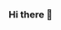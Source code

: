### Hi there 👋

<!--
**dilarakilinc/dilarakilinc** is a ✨ _special_ ✨ repository because its `README.md` (this file) appears on your GitHub profile.

Here are some ideas to get you started:

  I'm a Backend Developer who is passionate about learning new technologies and sharing my knowledge. I enjoy working with Golang and Rust. 🐱‍🏍
  Also I am a writer on Medium @dlaraklncc
  Nice to meet you! 🐱‍🚀
- 👯 I’m looking to collaborate on ...
- 🤔 I’m looking for help with ...
- 💬 Ask me about ...
- 📫 How to reach me: ...
- 😄 Pronouns: ...
- ⚡ Fun fact: ...
-->

